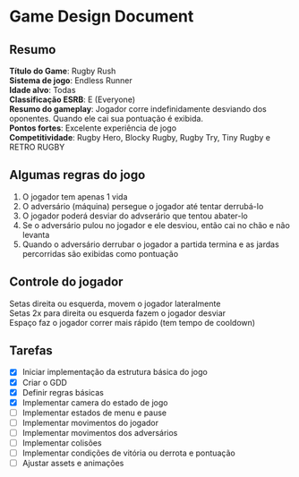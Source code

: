 # Game Design Document

## Resumo
**Título do Game**: Rugby Rush\
**Sistema de jogo**: Endless Runner\
**Idade alvo**: Todas\
**Classificação ESRB**: E (Everyone)\
**Resumo do gameplay**: Jogador corre indefinidamente desviando dos oponentes. Quando ele cai sua pontuação é exibida.\
**Pontos fortes**: Excelente experiência de jogo\
**Competitividade**: Rugby Hero, Blocky Rugby, Rugby Try, Tiny Rugby e RETRO RUGBY

## Algumas regras do jogo
1. O jogador tem apenas 1 vida
2. O adversário (máquina) persegue o jogador até tentar derrubá-lo
3. O jogador poderá desviar do advserário que tentou abater-lo
4. Se o adversário pulou no jogador e ele desviou, então cai no chão e não levanta
5. Quando o adversário derrubar o jogador a partida termina e as jardas percorridas são exibidas como pontuação

## Controle do jogador
Setas direita ou esquerda, movem o jogador lateralmente \
Setas 2x para direita ou esquerda fazem o jogador desviar \
Espaço faz o jogador correr mais rápido (tem tempo de cooldown)

## Tarefas 
- [x] Iniciar implementação da estrutura básica do jogo
- [x] Criar o GDD
- [x] Definir regras básicas
- [x] Implementar camera do estado de jogo
- [ ] Implementar estados de menu e pause
- [ ] Implementar movimentos do jogador
- [ ] Implementar movimentos dos adversários
- [ ] Implementar colisões
- [ ] Implementar condições de vitória ou derrota e pontuação
- [ ] Ajustar assets e animações
